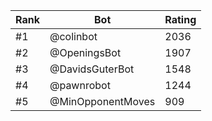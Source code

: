 Rank|Bot|Rating
---|---|---
#1|@colinbot|2036
#2|@OpeningsBot|1907
#3|@DavidsGuterBot|1548
#4|@pawnrobot|1244
#5|@MinOpponentMoves|909

